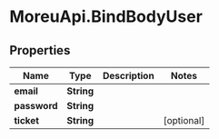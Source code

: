 # MoreuApi.BindBodyUser

## Properties
Name | Type | Description | Notes
------------ | ------------- | ------------- | -------------
**email** | **String** |  | 
**password** | **String** |  | 
**ticket** | **String** |  | [optional] 
